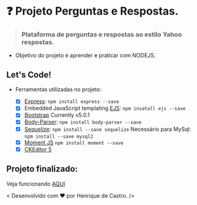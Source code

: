 # :question: Projeto Perguntas e Respostas.

>### Plataforma de perguntas e respostas ao estilo Yahoo respostas.

- Objetivo do projeto é aprender e praticar com NODEJS.


## Let's Code!

* Ferramentas utilizadas no projeto:

	- [x] [Express](https://expressjs.com/pt-br/): `npm install express --save`
	- [x] Embedded JavaScript templating [EJS](https://ejs.co/): `npm insatall ejs --save`
	- [x] [Bootstrap](https://getbootstrap.com/) Currently v5.0.1
	- [x] [Body-Parser](https://www.npmjs.com/package/body-parser): `npm install body-parser --save`
	- [x] [Sequelize](https://sequelize.org/): `npm install --save sequelize` Necessário para MySql: `npm install --save mysql2`
	- [x] [Moment JS](https://momentjs.com/) `npm install moment --save`
	- [x] [CKEditor 5](https://ckeditor.com/ckeditor-5/features/)

## Projeto finalizado:
Veja funcionando <a href="https://salty-harbor-78125.herokuapp.com/" target="_blank" >AQUI</a>

< Desenvolvido com :heart: por Henrique de Castro. />
